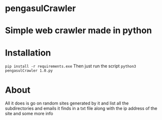 # pengasulCrawler
# Simple web crawler made in python

# Installation
`pip install -r requirements.exe`
Then just run the script
`python3 pengasulCrawler 1.0.py`

# About
All it does is go on random sites generated by it and list all the subdirectories and emails it finds in a txt file along with the ip address of the site and some more info
